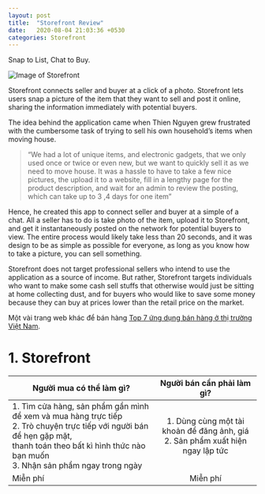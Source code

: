 ```yaml
---
layout: post
title:  "Storefront Review"
date:   2020-08-04 21:03:36 +0530
categories: Storefront
---
```

Snap to List, Chat to Buy.

![Image of Storefront](https://firebasestorage.googleapis.com/v0/b/garagesale-82fb5.appspot.com/o/userguide%2FFeatureGraphic_1_64.jpg?alt=media&token=69d8b965-7ee0-4dc4-831f-7fa61ba4f40c)

Storefront connects seller and buyer at a click of a photo. Storefront lets users snap a picture of the item that they want to sell and post it online, sharing the information immediately with potential buyers.

The idea behind the application came when Thien Nguyen grew frustrated with the cumbersome task of trying to sell his own household’s items when moving house.

> “We had a lot of unique items, and electronic gadgets, that we only used once or twice or even new, but we want to quickly sell it as we need to move house. It was a hassle to have to take a few nice pictures, the upload it to a website, fill in a lengthy page for the product description, and wait for an admin to review the posting, which can take up to 3 ,4 days for one item”

Hence, he created this app to connect seller and buyer at a simple of a chat. All a seller has to do is take photo of the item, upload it to Storefront, and get it instantaneously posted on the network for potential buyers to view. The entire process would likely take less than 20 seconds, and it was design to be as simple as possible for everyone, as long as you know how to take a picture, you can sell something.

Storefront does not target professional sellers who intend to use the application as a source of income. But rather, Storefront targets individuals who want to make some cash sell stuffs that otherwise would just be sitting at home collecting dust, and for buyers who would like to save some money because they can buy at prices lower than the retail price on the market.

Một vài trang web khác để bán hàng [Top 7 ứng dụng bán hàng ở thị trường Việt Nam][top-7].

# 1. Storefront

| Người mua có thể làm gì?        | Người bán cần phải làm gì?           |
| ------------------------------- |:------------------------------------:|
| 1. Tìm cửa hàng, sản phẩm gần mình để xem và mua hàng trực tiếp<br>2. Trò chuyện trực tiếp với người bán để hẹn gặp mặt,<br> thanh toán theo bất kì hình thức nào bạn muốn<br>3. Nhận sản phẩm ngay trong ngày | 1. Dùng cùng một tài khoản để đăng ảnh, giá<br>2. Sản phẩm xuất hiện ngay lập tức|
| Miễn phí      | Miễn phí      |



[top-7]: https://blog.puziness.com/diem-danh-top-7-app-ban-hang-online-hang-dau-viet-nam/
